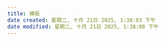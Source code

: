 ```yaml
---
title: 模板
date created: 星期二, 十月 21日 2025, 1:38:03 下午
date modified: 星期二, 十月 21日 2025, 1:38:08 下午
---
```

